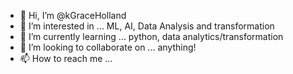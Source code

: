 - 👋 Hi, I’m @kGraceHolland
- 👀 I’m interested in ... ML, AI, Data Analysis and transformation
- 🌱 I’m currently learning ... python, data analytics/transformation
- 💞️ I’m looking to collaborate on ... anything!
- 📫 How to reach me ...

<!---
kGraceHolland/kGraceHolland is a ✨ special ✨ repository because its `README.md` (this file) appears on your GitHub profile.
You can click the Preview link to take a look at your changes.
--->
